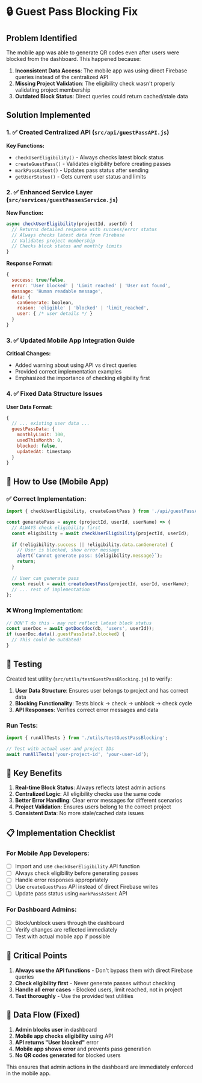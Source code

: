 # 🔒 Guest Pass Blocking Fix

## Problem Identified

The mobile app was able to generate QR codes even after users were blocked from the dashboard. This happened because:

1. **Inconsistent Data Access**: The mobile app was using direct Firebase queries instead of the centralized API
2. **Missing Project Validation**: The eligibility check wasn't properly validating project membership
3. **Outdated Block Status**: Direct queries could return cached/stale data

## Solution Implemented

### 1. ✅ Created Centralized API (`src/api/guestPassAPI.js`)

**Key Functions:**
- `checkUserEligibility()` - Always checks latest block status
- `createGuestPass()` - Validates eligibility before creating passes
- `markPassAsSent()` - Updates pass status after sending
- `getUserStatus()` - Gets current user status and limits

### 2. ✅ Enhanced Service Layer (`src/services/guestPassesService.js`)

**New Function:**
```javascript
async checkUserEligibility(projectId, userId) {
  // Returns detailed response with success/error status
  // Always checks latest data from Firebase
  // Validates project membership
  // Checks block status and monthly limits
}
```

**Response Format:**
```javascript
{
  success: true/false,
  error: 'User blocked' | 'Limit reached' | 'User not found',
  message: 'Human readable message',
  data: {
    canGenerate: boolean,
    reason: 'eligible' | 'blocked' | 'limit_reached',
    user: { /* user details */ }
  }
}
```

### 3. ✅ Updated Mobile App Integration Guide

**Critical Changes:**
- Added warning about using API vs direct queries
- Provided correct implementation examples
- Emphasized the importance of checking eligibility first

### 4. ✅ Fixed Data Structure Issues

**User Data Format:**
```javascript
{
  // ... existing user data ...
  guestPassData: {
    monthlyLimit: 100,
    usedThisMonth: 0,
    blocked: false,
    updatedAt: timestamp
  }
}
```

## 🔧 How to Use (Mobile App)

### ✅ Correct Implementation:

```javascript
import { checkUserEligibility, createGuestPass } from './api/guestPassAPI';

const generatePass = async (projectId, userId, userName) => {
  // ALWAYS check eligibility first
  const eligibility = await checkUserEligibility(projectId, userId);
  
  if (!eligibility.success || !eligibility.data.canGenerate) {
    // User is blocked, show error message
    alert(`Cannot generate pass: ${eligibility.message}`);
    return;
  }
  
  // User can generate pass
  const result = await createGuestPass(projectId, userId, userName);
  // ... rest of implementation
};
```

### ❌ Wrong Implementation:

```javascript
// DON'T do this - may not reflect latest block status
const userDoc = await getDoc(doc(db, 'users', userId));
if (userDoc.data().guestPassData?.blocked) {
  // This could be outdated!
}
```

## 🧪 Testing

Created test utility (`src/utils/testGuestPassBlocking.js`) to verify:

1. **User Data Structure**: Ensures user belongs to project and has correct data
2. **Blocking Functionality**: Tests block → check → unblock → check cycle
3. **API Responses**: Verifies correct error messages and data

### Run Tests:
```javascript
import { runAllTests } from './utils/testGuestPassBlocking';

// Test with actual user and project IDs
await runAllTests('your-project-id', 'your-user-id');
```

## 🎯 Key Benefits

1. **Real-time Block Status**: Always reflects latest admin actions
2. **Centralized Logic**: All eligibility checks use the same code
3. **Better Error Handling**: Clear error messages for different scenarios
4. **Project Validation**: Ensures users belong to the correct project
5. **Consistent Data**: No more stale/cached data issues

## 📋 Implementation Checklist

### For Mobile App Developers:
- [ ] Import and use `checkUserEligibility` API function
- [ ] Always check eligibility before generating passes
- [ ] Handle error responses appropriately
- [ ] Use `createGuestPass` API instead of direct Firebase writes
- [ ] Update pass status using `markPassAsSent` API

### For Dashboard Admins:
- [ ] Block/unblock users through the dashboard
- [ ] Verify changes are reflected immediately
- [ ] Test with actual mobile app if possible

## 🚨 Critical Points

1. **Always use the API functions** - Don't bypass them with direct Firebase queries
2. **Check eligibility first** - Never generate passes without checking
3. **Handle all error cases** - Blocked users, limit reached, not in project
4. **Test thoroughly** - Use the provided test utilities

## 🔄 Data Flow (Fixed)

1. **Admin blocks user** in dashboard
2. **Mobile app checks eligibility** using API
3. **API returns "User blocked"** error
4. **Mobile app shows error** and prevents pass generation
5. **No QR codes generated** for blocked users

This ensures that admin actions in the dashboard are immediately enforced in the mobile app.

